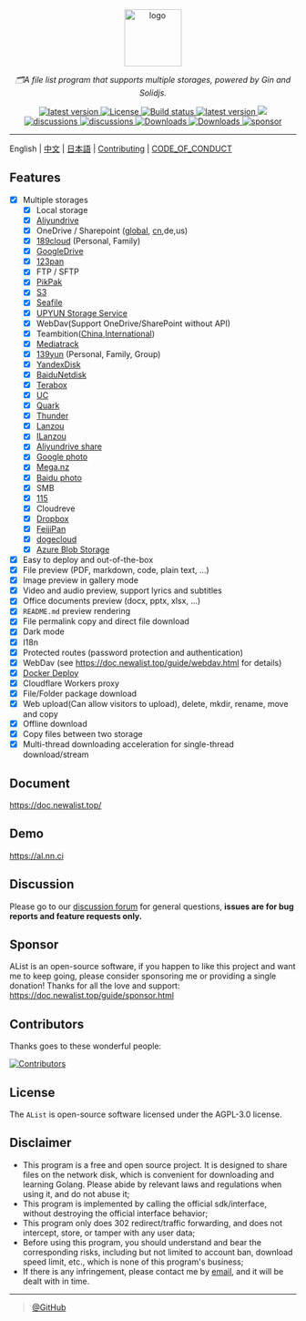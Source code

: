 <div align="center">
  <a href="https://doc.newalist.top"><img width="100px" alt="logo" src="https://doc.newalist.top/logo.svg"/></a>
  <p><em>🗂️A file list program that supports multiple storages, powered by Gin and Solidjs.</em></p>
<div>
  <a href="https://goreportcard.com/report/github.com/NewAlist/alist/v3">
    <img src="https://goreportcard.com/badge/github.com/NewAlist/alist/v3" alt="latest version" />
  </a>
  <a href="https://github.com/NewAlist/alist/blob/main/LICENSE">
    <img src="https://img.shields.io/github/license/Xhofe/alist" alt="License" />
  </a>
  <a href="https://github.com/NewAlist/alist/actions?query=workflow%3ABuild">
    <img src="https://img.shields.io/github/actions/workflow/status/Xhofe/alist/build.yml?branch=main" alt="Build status" />
  </a>
  <a href="https://github.com/NewAlist/alist/releases">
    <img src="https://img.shields.io/github/release/Xhofe/alist" alt="latest version" />
  </a>
  <a title="Crowdin" target="_blank" href="https://crwd.in/alist">
    <img src="https://badges.crowdin.net/alist/localized.svg">
  </a>
</div>
<div>
  <a href="https://github.com/NewAlist/alist/discussions">
    <img src="https://img.shields.io/github/discussions/Xhofe/alist?color=%23ED8936" alt="discussions" />
  </a>
  <a href="https://discord.gg/F4ymsH4xv2">
    <img src="https://img.shields.io/discord/1018870125102895134?logo=discord" alt="discussions" />
  </a>
  <a href="https://github.com/NewAlist/alist/releases">
    <img src="https://img.shields.io/github/downloads/Xhofe/alist/total?color=%239F7AEA&logo=github" alt="Downloads" />
  </a>
  <a href="https://hub.docker.com/r/xhofe/alist">
    <img src="https://img.shields.io/docker/pulls/xhofe/alist?color=%2348BB78&logo=docker&label=pulls" alt="Downloads" />
  </a>
  <a href="https://doc.newalist.top/guide/sponsor.html">
    <img src="https://img.shields.io/badge/%24-sponsor-F87171.svg" alt="sponsor" />
  </a>
</div>
</div>

---

English | [中文](./README_cn.md) | [日本語](./README_ja.md) | [Contributing](./CONTRIBUTING.md) | [CODE_OF_CONDUCT](./CODE_OF_CONDUCT.md)

## Features

- [x] Multiple storages
    - [x] Local storage
    - [x] [Aliyundrive](https://www.alipan.com/)
    - [x] OneDrive / Sharepoint ([global](https://www.office.com/), [cn](https://portal.partner.microsoftonline.cn),de,us)
    - [x] [189cloud](https://cloud.189.cn) (Personal, Family)
    - [x] [GoogleDrive](https://drive.google.com/)
    - [x] [123pan](https://www.123pan.com/)
    - [x] FTP / SFTP
    - [x] [PikPak](https://www.mypikpak.com/)
    - [x] [S3](https://aws.amazon.com/s3/)
    - [x] [Seafile](https://seafile.com/)
    - [x] [UPYUN Storage Service](https://www.upyun.com/products/file-storage)
    - [x] WebDav(Support OneDrive/SharePoint without API)
    - [x] Teambition([China](https://www.teambition.com/ ),[International](https://us.teambition.com/ ))
    - [x] [Mediatrack](https://www.mediatrack.cn/)
    - [x] [139yun](https://yun.139.com/) (Personal, Family, Group)
    - [x] [YandexDisk](https://disk.yandex.com/)
    - [x] [BaiduNetdisk](http://pan.baidu.com/)
    - [x] [Terabox](https://www.terabox.com/main)
    - [x] [UC](https://drive.uc.cn)
    - [x] [Quark](https://pan.quark.cn)
    - [x] [Thunder](https://pan.xunlei.com)
    - [x] [Lanzou](https://www.lanzou.com/)
    - [x] [ILanzou](https://www.ilanzou.com/)
    - [x] [Aliyundrive share](https://www.alipan.com/)
    - [x] [Google photo](https://photos.google.com/)
    - [x] [Mega.nz](https://mega.nz)
    - [x] [Baidu photo](https://photo.baidu.com/)
    - [x] SMB
    - [x] [115](https://115.com/)
    - [X] Cloudreve
    - [x] [Dropbox](https://www.dropbox.com/)
    - [x] [FeijiPan](https://www.feijipan.com/)
    - [x] [dogecloud](https://www.dogecloud.com/product/oss)
    - [x] [Azure Blob Storage](https://azure.microsoft.com/products/storage/blobs)
- [x] Easy to deploy and out-of-the-box
- [x] File preview (PDF, markdown, code, plain text, ...)
- [x] Image preview in gallery mode
- [x] Video and audio preview, support lyrics and subtitles
- [x] Office documents preview (docx, pptx, xlsx, ...)
- [x] `README.md` preview rendering
- [x] File permalink copy and direct file download
- [x] Dark mode
- [x] I18n
- [x] Protected routes (password protection and authentication)
- [x] WebDav (see https://doc.newalist.top/guide/webdav.html for details)
- [x] [Docker Deploy](https://hub.docker.com/r/xhofe/alist)
- [x] Cloudflare Workers proxy
- [x] File/Folder package download
- [x] Web upload(Can allow visitors to upload), delete, mkdir, rename, move and copy
- [x] Offline download
- [x] Copy files between two storage
- [x] Multi-thread downloading acceleration for single-thread download/stream

## Document

<https://doc.newalist.top/>

## Demo

<https://al.nn.ci>

## Discussion

Please go to our [discussion forum](https://github.com/NewAlist/alist/discussions) for general questions, **issues are for bug reports and feature requests only.**

## Sponsor

AList is an open-source software, if you happen to like this project and want me to keep going, please consider sponsoring me or providing a single donation! Thanks for all the love and support:
https://doc.newalist.top/guide/sponsor.html


## Contributors

Thanks goes to these wonderful people:

[![Contributors](http://contrib.nn.ci/api?repo=NewAlist/alist&repo=NewAlist/alist-web&repo=NewAlist/docs)](https://github.com/NewAlist/alist/graphs/contributors)

## License

The `AList` is open-source software licensed under the AGPL-3.0 license.

## Disclaimer
- This program is a free and open source project. It is designed to share files on the network disk, which is convenient for downloading and learning Golang. Please abide by relevant laws and regulations when using it, and do not abuse it;
- This program is implemented by calling the official sdk/interface, without destroying the official interface behavior;
- This program only does 302 redirect/traffic forwarding, and does not intercept, store, or tamper with any user data;
- Before using this program, you should understand and bear the corresponding risks, including but not limited to account ban, download speed limit, etc., which is none of this program's business;
- If there is any infringement, please contact me by [email](mailto:i@newalist.top), and it will be dealt with in time.

---

> [@GitHub](https://github.com/NewAlist) 
